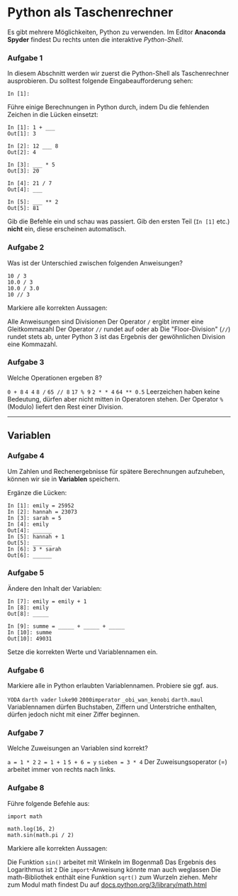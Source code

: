 
# Python als Taschenrechner

Es gibt mehrere Möglichkeiten, Python zu verwenden. Im Editor **Anaconda Spyder** findest Du rechts unten die interaktive *Python-Shell*.


### Aufgabe 1

In diesem Abschnitt werden wir zuerst die Python-Shell als Taschenrechner ausprobieren. Du solltest folgende Eingabeaufforderung sehen:

    In [1]:

Führe einige Berechnungen in Python durch, indem Du die fehlenden Zeichen in die Lücken einsetzt:

    In [1]: 1 + ___
    Out[1]: 3

    In [2]: 12 ___ 8
    Out[2]: 4

    In [3]: ___ * 5
    Out[3]: 20

    In [4]: 21 / 7
    Out[4]: ___

    In [5]: ___ ** 2
    Out[5]: 81

Gib die Befehle ein und schau was passiert. Gib den ersten Teil (`In [1]` etc.) **nicht** ein, diese erscheinen automatisch.


### Aufgabe 2

Was ist der Unterschied zwischen folgenden Anweisungen?

    10 / 3
    10.0 / 3
    10.0 / 3.0
    10 // 3

<quiz name="">
    <question multiple>
        <p>Markiere alle korrekten Aussagen:</p>
        <answer correct>Alle Anweisungen sind Divisionen</answer>
        <answer correct>Der Operator <code>/</code> ergibt immer eine Gleitkommazahl</answer>
        <answer>Der Operator <code>//</code> rundet auf oder ab</answer>
        <explanation>Die "Floor-Division" (<code>//</code>) rundet 
        stets ab, unter Python 3 ist das Ergebnis der gewöhnlichen Division eine Kommazahl.</explanation>
    </question>
</quiz>

### Aufgabe 3

<quiz name="">
    <question multiple>
<p>Welche Operationen ergeben 8?</p>
    <answer correct><code>0 + 8</code></answer>
    <answer><code>4 4</code></answer>
    <answer><code>8 /</code></answer>
    <answer correct><code>65 // 8</code></answer>
    <answer correct><code>17 % 9</code></answer>
    <answer><code>2 * * 4</code></answer>
    <answer correct><code>64 ** 0.5</code></answer>
    <explanation>Leerzeichen haben keine Bedeutung, dürfen aber nicht mitten in Operatoren stehen. Der Operator <code>%</code> (Modulo) liefert den Rest einer Division.</explanation>
    </question>
</quiz>

----

## Variablen

### Aufgabe 4

Um Zahlen und Rechenergebnisse für spätere Berechnungen aufzuheben, können wir sie in **Variablen** speichern.

Ergänze die Lücken:

    In [1]: emily = 25952
    In [2]: hannah = 23073
    In [3]: sarah = 5
    In [4]: emily
    Out[4]: ______
    In [5]: hannah + 1
    Out[5]: ______
    In [6]: 3 * sarah
    Out[6]: ______

### Aufgabe 5

Ändere den Inhalt der Variablen:

    In [7]: emily = emily + 1
    In [8]: emily
    Out[8]: _____

    In [9]: summe = _____ + _____ + _____
    In [10]: summe
    Out[10]: 49031

Setze die korrekten Werte und Variablennamen ein.


### Aufgabe 6

<quiz name="">
    <question multiple>
        <p>Markiere alle in Python erlaubten Variablennamen. Probiere sie ggf. aus.</p>
        <answer correct><code>YODA</code></answer>
        <answer><code>darth vader</code></answer>
        <answer correct><code>luke90</code></answer>
        <answer><code>2000imperator</code></answer>
        <answer correct><code>_obi_wan_kenobi</code></answer>
        <answer><code>darth.maul</code></answer>
        <explanation>Variablennamen dürfen Buchstaben, Ziffern und Unterstriche enthalten, dürfen jedoch nicht mit einer Ziffer beginnen.</explanation>
    </question>
</quiz>



### Aufgabe 7

<quiz name="">
    <question multiple>
        <p>Welche Zuweisungen an Variablen sind korrekt?</p>
        <answer correct><code>a = 1 * 2</code></answer>
        <answer correct><code>2 = 1 + 1</code></answer>
        <answer><code>5 + 6 = y</code></answer>
        <answer correct><code>sieben = 3 * 4</code></answer>
        <explanation>Der Zuweisungsoperator (=) arbeitet immer von rechts nach links.</explanation>
    </question>
</quiz>


### Aufgabe 8

Führe folgende Befehle aus:

    import math

    math.log(16, 2)
    math.sin(math.pi / 2)

<quiz name="">
    <question multiple>
        <p>Markiere alle korrekten Aussagen:</p>
        <answer correct>Die Funktion <code>sin()</code> arbeitet mit Winkeln im Bogenmaß</answer>
        <answer>Das Ergebnis des Logarithmus ist <code>2</code></answer>
        <answer>Die <code>import</code>-Anweisung könnte man auch weglassen</answer>
        <answer correct>Die math-Bibliothek enthält eine Funktion <code>sqrt()</code> zum Wurzeln ziehen.</answer>
        <explanation>Mehr zum Modul math findest Du auf <a href="https://docs.python.org/3/library/math.html" target="_blank">docs.python.org/3/library/math.html</a></explanation>
    </question>
</quiz>
